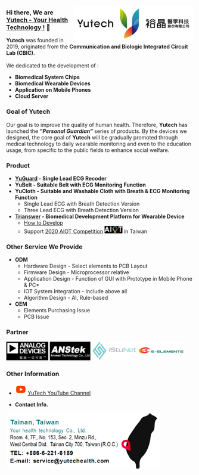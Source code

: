 <a href="https://www.yutechealth.com/index_en.html"><img src="https://raw.githubusercontent.com/YuTecHealth/YuTecHealth/master/Asset/Yutech_Logo.svg" align="right"
     alt="Yutech logo by CHIEH TSOU" width="" height="100"></a>

### Hi there, We are [Yutech - Your Health Technology !](https://www.yutechealth.com/index_en.html) 👋
**Yutech** was founded in 2019, originated from the **Communication and Biologic Integrated Circuit Lab (CBIC)**. 
<br>
<br>
We dedicated to the development of : 
* **Biomedical System Chips** 
* **Biomedical Wearable Devices** 
* **Application on Mobile Phones**
* **Cloud Server**
### Goal of Yutech
Our goal is to improve the quality of human health. Therefore, **Yutech** has launched the _**"Personal Guardian"**_ series of products. By the devices we designed, the core goal of **Yutech** will be gradually promoted through medical technology to daily wearable monitoring and even to the education usage, from specific to the public fields to enhance social welfare.
### Product
* **[YuGuard](https://www.yutechealth.com/yuguard_en.html) - Single Lead ECG Recoder**
* **YuBelt - Suitable Belt with ECG Monitoring Function**
* **YuCloth - Suitable and Washable Cloth with Breath & ECG Monitoring Function**
     * Single Lead ECG with Breath Detection Version
     * Three Lead ECG with Breath Detection Version
* **[Trianswer](https://www.yutechealth.com/trianswer_en.html) - Biomedical Development Platform for Wearable Device**
     * [How to Develop](https://github.com/YuTecHealth/TriBLE_nRF52_Arduino)
     * Support [2020 AIOT Competition](http://www.istunet.com/WebPage/istunet_web/aiot4thcontest.html) <code><a href="http://www.istunet.com/WebPage/istunet_web/aiot4thcontest.html"><img align="" alt="AIOT Competition" height="20" src="https://github.com/YuTecHealth/YuTecHealth/blob/master/Asset/aiot_logo.png"></a></code> in Taiwan

### Other Service We Provide
* **ODM**
     * Hardware Design - Select elements to PCB Layout
     * Firmware Design - Microprocessor relative
     * Application Design - Function of GUI with Prototype in Mobile Phone & PC* 
     * IOT System Integration - Include above all
     * Algorithm Design - AI, Rule-based 
* **OEM**
     * Elements Purchasing Issue
     * PCB Issue
### Partner
<code><a href="https://www.analog.com/en/index.html"><img height="50" src="https://raw.githubusercontent.com/YuTecHealth/YuTecHealth/master/Asset/adi.svg"></a></code>
<code><a href="http://www.anstek.com.tw/index_e.aspx"><img height="50" src="https://raw.githubusercontent.com/YuTecHealth/YuTecHealth/master/Asset/anstek.svg"></a></code>
<code><a href="http://www.istunet.com/"><img height="50" src="https://raw.githubusercontent.com/YuTecHealth/YuTecHealth/master/Asset/iStuNet.svg"></a></code>
<code><a href="http://www.e-elements.com/english/"><img height="50" src="https://github.com/YuTecHealth/YuTecHealth/blob/master/Asset/e-element.png"></a></code>
### Other Information
* <code><a href="https://www.youtube.com/channel/UCDUCtLte-d7foSL4wNmjoEg"><img height="30" src="https://github.com/YuTecHealth/YuTecHealth/blob/master/Asset/youtube-play.png"></a></code> [YuTech YouTube Channel](https://www.youtube.com/channel/UCDUCtLte-d7foSL4wNmjoEg)

* **Contact Info.**

<code><a href="https://www.yutechealth.com/index_en.html"><img src="https://github.com/YuTecHealth/YuTecHealth/blob/master/Asset/yutechinfo.png" align="middle" alt="Contact us by: service@yutechealth.com" width="" height="150"></a></code>







<!--
**YuTecHealth/YuTecHealth** is a ✨ _special_ ✨ repository because its `README.md` (this file) appears on your GitHub profile.

Here are some ideas to get you started:

- 🔭 I’m currently working on ...
- 🌱 I’m currently learning ...
- 👯 I’m looking to collaborate on ...
- 🤔 I’m looking for help with ...
- 💬 Ask me about ...
- 📫 How to reach me: ...
- 😄 Pronouns: ...
- ⚡ Fun fact: ...
-->
